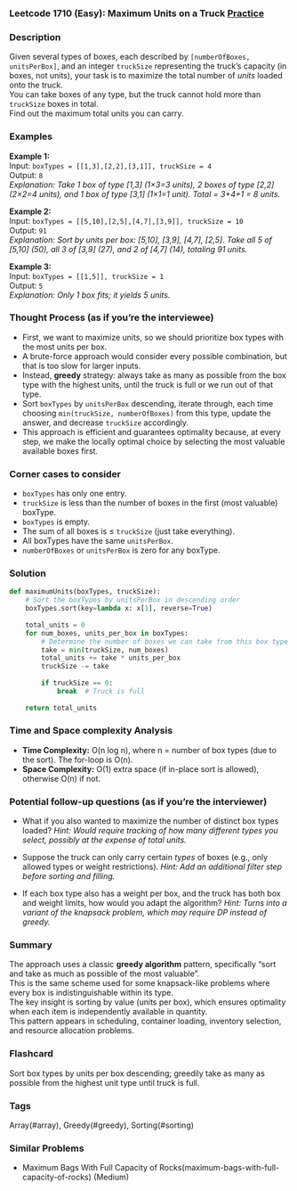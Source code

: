 ### Leetcode 1710 (Easy): Maximum Units on a Truck [Practice](https://leetcode.com/problems/maximum-units-on-a-truck)

### Description  
Given several types of boxes, each described by `[numberOfBoxes, unitsPerBox]`, and an integer `truckSize` representing the truck’s capacity (in boxes, not units), your task is to maximize the total number of *units* loaded onto the truck.  
You can take boxes of any type, but the truck cannot hold more than `truckSize` boxes in total.  
Find out the maximum total units you can carry.

### Examples  

**Example 1:**  
Input: `boxTypes = [[1,3],[2,2],[3,1]], truckSize = 4`  
Output: `8`  
*Explanation: Take 1 box of type [1,3] (1×3=3 units), 2 boxes of type [2,2] (2×2=4 units), and 1 box of type [3,1] (1×1=1 unit). Total = 3+4+1 = 8 units.*

**Example 2:**  
Input: `boxTypes = [[5,10],[2,5],[4,7],[3,9]], truckSize = 10`  
Output: `91`  
*Explanation: Sort by units per box: [5,10], [3,9], [4,7], [2,5]. Take all 5 of [5,10] (50), all 3 of [3,9] (27), and 2 of [4,7] (14), totaling 91 units.*

**Example 3:**  
Input: `boxTypes = [[1,5]], truckSize = 1`  
Output: `5`  
*Explanation: Only 1 box fits; it yields 5 units.*

### Thought Process (as if you’re the interviewee)  
- First, we want to maximize units, so we should prioritize box types with the most units per box.
- A brute-force approach would consider every possible combination, but that is too slow for larger inputs.
- Instead, **greedy** strategy: always take as many as possible from the box type with the highest units, until the truck is full or we run out of that type.
- Sort `boxTypes` by `unitsPerBox` descending, iterate through, each time choosing `min(truckSize, numberOfBoxes)` from this type, update the answer, and decrease `truckSize` accordingly.
- This approach is efficient and guarantees optimality because, at every step, we make the locally optimal choice by selecting the most valuable available boxes first.

### Corner cases to consider  
- `boxTypes` has only one entry.
- `truckSize` is less than the number of boxes in the first (most valuable) boxType.
- `boxTypes` is empty.
- The sum of all boxes is ≤ `truckSize` (just take everything).
- All boxTypes have the same `unitsPerBox`.
- `numberOfBoxes` or `unitsPerBox` is zero for any boxType.

### Solution

```python
def maximumUnits(boxTypes, truckSize):
    # Sort the boxTypes by unitsPerBox in descending order
    boxTypes.sort(key=lambda x: x[1], reverse=True)
    
    total_units = 0
    for num_boxes, units_per_box in boxTypes:
        # Determine the number of boxes we can take from this box type
        take = min(truckSize, num_boxes)
        total_units += take * units_per_box
        truckSize -= take
        
        if truckSize == 0:
            break  # Truck is full
            
    return total_units
```

### Time and Space complexity Analysis  

- **Time Complexity:** O(n log n), where n = number of box types (due to the sort). The for-loop is O(n).
- **Space Complexity:** O(1) extra space (if in-place sort is allowed), otherwise O(n) if not.

### Potential follow-up questions (as if you’re the interviewer)  

- What if you also wanted to maximize the number of distinct box types loaded?
  *Hint: Would require tracking of how many different types you select, possibly at the expense of total units.*

- Suppose the truck can only carry certain *types* of boxes (e.g., only allowed types or weight restrictions).
  *Hint: Add an additional filter step before sorting and filling.*

- If each box type also has a weight per box, and the truck has both box and weight limits, how would you adapt the algorithm?
  *Hint: Turns into a variant of the knapsack problem, which may require DP instead of greedy.*

### Summary
The approach uses a classic **greedy algorithm** pattern, specifically “sort and take as much as possible of the most valuable”.  
This is the same scheme used for some knapsack-like problems where every box is indistinguishable within its type.  
The key insight is sorting by value (units per box), which ensures optimality when each item is independently available in quantity.  
This pattern appears in scheduling, container loading, inventory selection, and resource allocation problems.


### Flashcard
Sort box types by units per box descending; greedily take as many as possible from the highest unit type until truck is full.

### Tags
Array(#array), Greedy(#greedy), Sorting(#sorting)

### Similar Problems
- Maximum Bags With Full Capacity of Rocks(maximum-bags-with-full-capacity-of-rocks) (Medium)